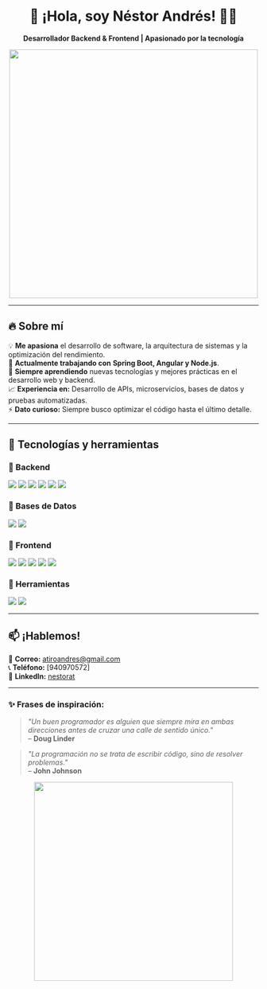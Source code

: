 <h1 align="center">🚀 ¡Hola, soy Néstor Andrés! 👨‍💻</h1>

<p align="center">
  <strong>Desarrollador Backend & Frontend | Apasionado por la tecnología</strong>  
</p>

<p align="center">
  <img src="https://media.giphy.com/media/qgQUggAC3Pfv687qPC/giphy.gif" width="500">
</p>

---

## 🔥 Sobre mí  
💡 **Me apasiona** el desarrollo de software, la arquitectura de sistemas y la optimización del rendimiento.  
🔭 **Actualmente trabajando con** **Spring Boot, Angular y Node.js**.  
🌱 **Siempre aprendiendo** nuevas tecnologías y mejores prácticas en el desarrollo web y backend.  
📈 **Experiencia en:** Desarrollo de APIs, microservicios, bases de datos y pruebas automatizadas.  
⚡ **Dato curioso:** Siempre busco optimizar el código hasta el último detalle.  

---

## 🚀 Tecnologías y herramientas  

### 🔹 Backend  

  <img src="https://img.shields.io/badge/Java-%23ED8B00.svg?style=flat&logo=openjdk&logoColor=white">
  <img src="https://img.shields.io/badge/Spring%20Boot-%236DB33F.svg?style=flat&logo=spring&logoColor=white">
  <img src="https://img.shields.io/badge/JPA-%23FF9900.svg?style=flat&logo=hibernate&logoColor=white">
  <img src="https://img.shields.io/badge/Node.js-%2343853D.svg?style=flat&logo=node.js&logoColor=white">
  <img src="https://img.shields.io/badge/JavaScript-%23F7DF1E.svg?style=flat&logo=javascript&logoColor=black">
  <img src="https://img.shields.io/badge/C%23-%23239120.svg?style=flat&logo=c-sharp&logoColor=white">


### 🔹 Bases de Datos  

  <img src="https://img.shields.io/badge/MySQL-%2300758F.svg?style=flat&logo=mysql&logoColor=white">
  <img src="https://img.shields.io/badge/PostgreSQL-%23336791.svg?style=flat&logo=postgresql&logoColor=white">

### 🔹 Frontend  

  <img src="https://img.shields.io/badge/Angular-%23DD0031.svg?style=flat&logo=angular&logoColor=white">
  <img src="https://img.shields.io/badge/TypeScript-%23007ACC.svg?style=flat&logo=typescript&logoColor=white">
  <img src="https://img.shields.io/badge/HTML5-%23E34F26.svg?style=flat&logo=html5&logoColor=white">
  <img src="https://img.shields.io/badge/CSS3-%231572B6.svg?style=flat&logo=css3&logoColor=white">
  <img src="https://img.shields.io/badge/Bootstrap-%23563D7C.svg?style=flat&logo=bootstrap&logoColor=white">


### 🔹 Herramientas  

  <img src="https://img.shields.io/badge/Git-%23F05033.svg?style=flat&logo=git&logoColor=white">
  <img src="https://img.shields.io/badge/Postman-%23FF6C37.svg?style=flat&logo=postman&logoColor=white">


---

## 📫 ¡Hablemos!  
📧 **Correo:** atiroandres@gmail.com  
📞 **Teléfono:** [940970572]  
🔗 **LinkedIn:** [nestorat](https://www.linkedin.com/in/nestorat/)


---

### ✨ Frases de inspiración:  
> _"Un buen programador es alguien que siempre mira en ambas direcciones antes de cruzar una calle de sentido único."_  
> – **Doug Linder**  

> _"La programación no se trata de escribir código, sino de resolver problemas."_  
> – **John Johnson**  


<p align="center">
  <img src="https://media.giphy.com/media/ZVik7pBtu9dNS/giphy.gif" width="400">
</p>

